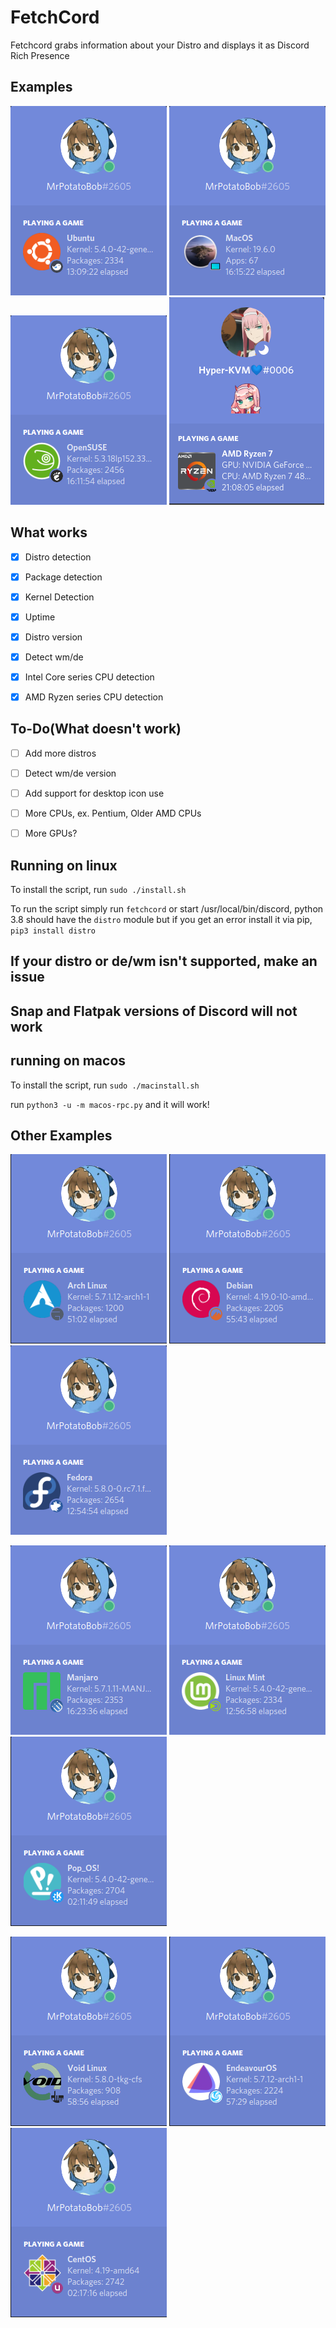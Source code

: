 # FetchCord

Fetchcord grabs information about your Distro and displays it as Discord Rich Presence

## Examples
![ubuntu with budgie](Examples/ubuntu_example.png) ![macos with a macbook](Examples/mac_example.png) ![OpenSUSE with gnome](Examples/suse_example.png) ![AMD Ryzen 7 CPU/NVIDIA GPU](Examples/ryzen7_example.png)
## What works

- [x] Distro detection

- [x] Package detection

- [x] Kernel Detection

- [x] Uptime

- [x] Distro version
- [x] Detect wm/de

- [x] Intel Core series CPU detection

- [x] AMD Ryzen series CPU detection

## To-Do(What doesn't work)

- [ ] Add more distros

- [ ] Detect wm/de version

- [ ] Add support for desktop icon use

- [ ] More CPUs, ex. Pentium, Older AMD CPUs

- [ ] More GPUs?


## Running on linux

To install the script, run `sudo ./install.sh` 

To run the script simply run `fetchcord` or start /usr/local/bin/discord, python 3.8 should have the `distro` module but if you get an error install it via pip, `pip3 install distro`

## If your distro or de/wm isn't supported, make an issue
## Snap and Flatpak versions of Discord will not work

## running on macos
To install the script, run `sudo ./macinstall.sh`

run `python3 -u -m macos-rpc.py` and it will work!

##  Other Examples

![Arch with awesome](Examples/arch_example.png) ![Debian with Cinnamon](Examples/debian_example.png) ![Fedora with xfce](Examples/fedora_example.png)

![manjaro with i3](Examples/manjaro%20example.png) ![mint with mate](Examples/mint_example.png) ![popos with kde](Examples/pop_example.png)

![void with dwm](Examples/void_example.png) ![endeabour with deepinde](Examples/end_example.png) ![centos with unity](Examples/centos_example.png)

